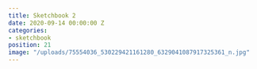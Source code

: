 ```yaml
---
title: Sketchbook 2
date: 2020-09-14 00:00:00 Z
categories:
- sketchbook
position: 21
image: "/uploads/75554036_530229421161280_6329041087917325361_n.jpg"
---
```


